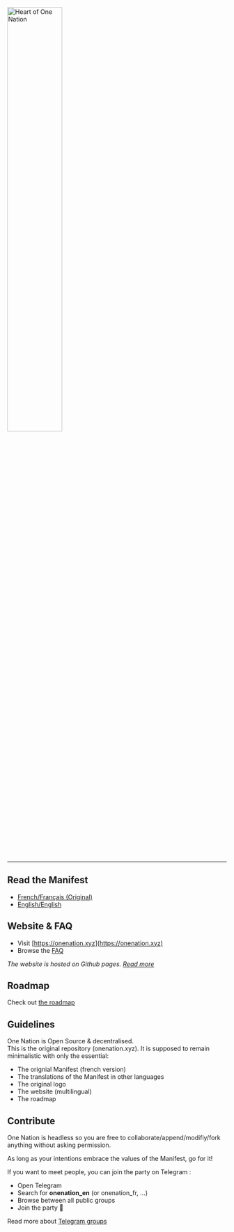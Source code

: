 <img src="https://raw.githubusercontent.com/onenationxyz/onenation/blob/dev/website/src/assets/art/manifest_A4/en/en_manifest_onenation.jpg" alt="Heart of One Nation" width="50%" align="center">

----

## Read the Manifest

- [French/Français (Original)](./manifest/fr_manifeste.md)
- [English/English](./manifest/en_manifest.md)

## Website & FAQ

- Visit [https://onenation.xyz](https://onenation.xyz)
- Browse the [FAQ](https://onenation.xyz/en/#faq)

_The website is hosted on Github pages. [Read more](./website/README.md)_

## Roadmap

Check out [the roadmap](ROADMAP.md)

## Guidelines

One Nation is Open Source & decentralised.  
This is the original repository (onenation.xyz). It is supposed to remain minimalistic with only the essential: 
- The orignial Manifest (french version)
- The translations of the Manifest in other languages
- The original logo
- The website (multilingual)
- The roadmap

## Contribute

One Nation is headless so you are free to collaborate/append/modifiy/fork anything without asking permission.

As long as your intentions embrace the values of the Manifest, go for it! 

If you want to meet people, you can join the party on Telegram : 
- Open Telegram 
- Search for **onenation_en** (or onenation_fr, ...)
- Browse between all public groups
- Join the party 🥳

Read more about [Telegram groups](https://onenation.xyz/en/#faq-contribute)